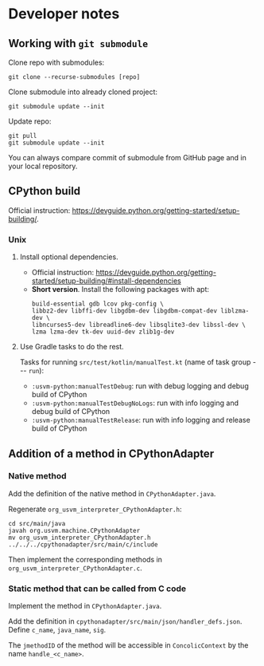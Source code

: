 # Developer notes

## Working with `git submodule`

Clone repo with submodules:
```
git clone --recurse-submodules [repo]
```

Clone submodule into already cloned project:
```
git submodule update --init
```

Update repo:
```
git pull
git submodule update --init
```

You can always compare commit of submodule from GitHub page and in your local repository.

## CPython build

Official instruction: https://devguide.python.org/getting-started/setup-building/.

### Unix

1. Install optional dependencies.
    - Official instruction: https://devguide.python.org/getting-started/setup-building/#install-dependencies
    - __Short version__. Install the following packages with apt:
      ```
      build-essential gdb lcov pkg-config \
      libbz2-dev libffi-dev libgdbm-dev libgdbm-compat-dev liblzma-dev \
      libncurses5-dev libreadline6-dev libsqlite3-dev libssl-dev \
      lzma lzma-dev tk-dev uuid-dev zlib1g-dev
      ```

2. Use Gradle tasks to do the rest.

    Tasks for running `src/test/kotlin/manualTest.kt` (name of task group --- `run`): 
    
    - `:usvm-python:manualTestDebug`: run with debug logging and debug build of CPython
    - `:usvm-python:manualTestDebugNoLogs`: run with info logging and debug build of CPython
    - `:usvm-python:manualTestRelease`: run with info logging and release build of CPython

## Addition of a method in CPythonAdapter

### Native method

Add the definition of the native method in `CPythonAdapter.java`.

Regenerate `org_usvm_interpreter_CPythonAdapter.h`:

```
cd src/main/java
javah org.usvm.machine.CPythonAdapter
mv org_usvm_interpreter_CPythonAdapter.h ../../../cpythonadapter/src/main/c/include
```

Then implement the corresponding methods in `org_usvm_interpreter_CPythonAdapter.c`.

### Static method that can be called from C code

Implement the method in `CPythonAdapter.java`.

Add the definition in `cpythonadapter/src/main/json/handler_defs.json`. Define `c_name`, `java_name`, `sig`.

The `jmethodID` of the method will be accessible in `ConcolicContext` by the name `handle_<c_name>`.
